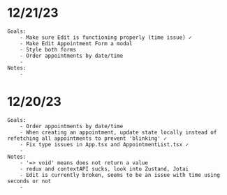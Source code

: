 # 12/21/23
    Goals:
        - Make sure Edit is functioning properly (time issue) ✓
        - Make Edit Appointment Form a modal
        - Style both forms
        - Order appointments by date/time
        -
    Notes:
        -

# 12/20/23
    Goals:
        - Order appointments by date/time
        - When creating an appointment, update state locally instead of refetching all appointments to prevent 'blinking' ✓
        - Fix type issues in App.tsx and AppointmentList.tsx ✓
        -
    Notes:
        - '=> void' means does not return a value
        - redux and contextAPI sucks, look into Zustand, Jotai
        - Edit is currently broken, seems to be an issue with time using seconds or not
        -
